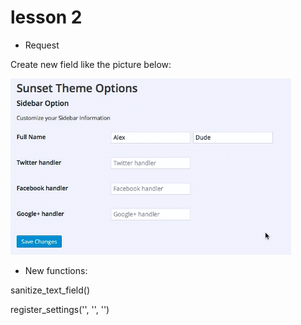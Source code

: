# lesson 2
 - Request

Create new field like the picture below:

![Image of Yaktocat](https://github.com/comboyin/lesson_wordpress/blob/master/lession%202/img_readme/create_new_fields.png)

 - New functions:
 
sanitize_text_field()

register_settings('', '', '')
